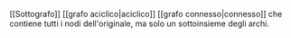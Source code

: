 [[Sottografo]] [[grafo aciclico|aciclico]] [[grafo connesso|connesso]] che contiene tutti i nodi dell'originale, ma solo un sottoinsieme degli archi.
